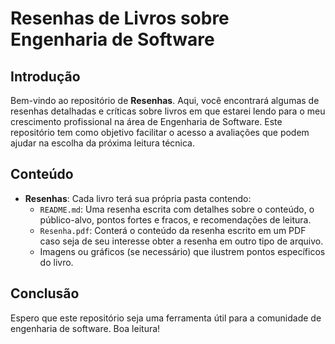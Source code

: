 # Resenhas de Livros sobre Engenharia de Software
## Introdução
Bem-vindo ao repositório de **Resenhas**. Aqui, você encontrará algumas de resenhas detalhadas e críticas sobre livros em que estarei lendo para o meu crescimento profissional na área de Engenharia de Software. Este repositório tem como objetivo facilitar o acesso a avaliações que podem ajudar na escolha da próxima leitura técnica.

## Conteúdo
- **Resenhas**: Cada livro terá sua própria pasta contendo:
  - `README.md`: Uma resenha escrita com detalhes sobre o conteúdo, o público-alvo, pontos fortes e fracos, e recomendações de leitura.
  - `Resenha.pdf`: Conterá o conteúdo da resenha escrito em um PDF caso seja de seu interesse obter a resenha em outro tipo de arquivo.
  - Imagens ou gráficos (se necessário) que ilustrem pontos específicos do livro.

## Conclusão 
Espero que este repositório seja uma ferramenta útil para a comunidade de engenharia de software. Boa leitura!
